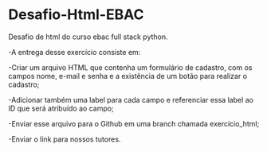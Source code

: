 # Desafio-Html-EBAC
Desafio de html do curso ebac full stack python.

-A entrega desse exercício consiste em:



-Criar um arquivo HTML que contenha um formulário de cadastro, com os campos nome, e-mail e senha e a existência de um botão para realizar o cadastro;

-Adicionar também uma label para cada campo e referenciar essa label ao ID que será atribuído ao campo;

-Enviar esse arquivo para o Github em uma branch chamada exercício_html;

-Enviar o link para nossos tutores.
